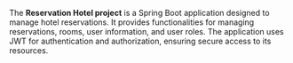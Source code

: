 The **Reservation Hotel project** is a Spring Boot application designed to manage hotel reservations. It provides functionalities for managing reservations, rooms, user information, and user roles. The application uses JWT for authentication and authorization, ensuring secure access to its resources.
